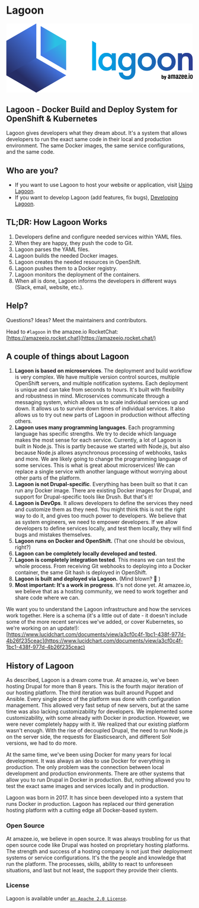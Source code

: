 # Lagoon

![](.gitbook/assets/lagoon-logo.png)

## Lagoon - Docker Build and Deploy System for OpenShift & Kubernetes

Lagoon gives developers what they dream about. It's a system that allows developers to run the exact same code in their local and production environment. The same Docker images, the same service configurations, and the same code.

## Who are you?

* If you want to use Lagoon to host your website or application, visit [Using Lagoon](using-lagoon-the-basics/index.md).
* If you want to develop Lagoon \(add features, fix bugs\), [Developing Lagoon](contributing-to-lagoon/developing-lagoon.md).

## TL;DR: How Lagoon Works

1. Developers define and configure needed services within YAML files.
2. When they are happy, they push the code to Git.
3. Lagoon parses the YAML files.
4. Lagoon builds the needed Docker images.
5. Lagoon creates the needed resources in OpenShift.
6. Lagoon pushes them to a Docker registry.
7. Lagoon monitors the deployment of the containers.
8. When all is done, Lagoon informs the developers in different ways \(Slack, email, website, etc.\).

## Help?

Questions? Ideas? Meet the maintainers and contributors.

Head to `#lagoon` in the amazee.io RocketChat: [https://amazeeio.rocket.chat](https://amazeeio.rocket.chat/)

## A couple of things about Lagoon

1. **Lagoon is based on microservices**. The deployment and build workflow is very complex. We have multiple version control sources, multiple OpenShift servers, and multiple notification systems. Each deployment is unique and can take from seconds to hours. It's built with flexibility and robustness in mind. Microservices communicate through a messaging system, which allows us to scale individual services up and down. It allows us to survive down times of individual services. It also allows us to try out new parts of Lagoon in production without affecting others.
2. **Lagoon uses many programming languages**. Each programming language has specific strengths. We try to decide which language makes the most sense for each service. Currently, a lot of Lagoon is built in Node.js. This is partly because we started with Node.js, but also because Node.js allows asynchronous processing of webhooks, tasks and more. We are likely going to change the programming language of some services. This is what is great about microservices! We can replace a single service with another language without worrying about other parts of the platform.
3. **Lagoon is not Drupal-specific**. Everything has been built so that it can run any Docker image. There are existing Docker images for Drupal, and support for Drupal-specific tools like Drush. But that's it!
4. **Lagoon is DevOps**. It allows developers to define the services they need and customize them as they need. You might think this is not the right way to do it, and gives too much power to developers. We believe that as system engineers, we need to empower developers. If we allow developers to define services locally, and test them locally, they will find bugs and mistakes themselves.
5. **Lagoon runs on Docker and OpenShift.** \(That one should be obvious, right?\)
6. **Lagoon can be completely locally developed and tested.**
7. **Lagoon is completely integration tested**. This means we can test the whole process. From receiving Git webhooks to deploying into a Docker container, the same Git hash is deployed in OpenShift.
8. **Lagoon is built and deployed via Lagoon.** \(Mind blown? 🤯 \)
9. **Most important: It's a work in progress**. It's not done yet. At amazee.io, we believe that as a hosting community, we need to work together and share code where we can.

We want you to understand the Lagoon infrastructure and how the services work together. Here is a schema \(it's a little out of date - it doesn't include some of the more recent services we've added, or cover Kubernetes, so we're working on an update!\): [https://www.lucidchart.com/documents/view/a3cf0c4f-1bc1-438f-977d-4b26f235ceac](https://www.lucidchart.com/documents/view/a3cf0c4f-1bc1-438f-977d-4b26f235ceac) ‌

## History of Lagoon

As described, Lagoon is a dream come true. At amazee.io, we've been hosting Drupal for more than 8 years. This is the fourth major iteration of our hosting platform. The third iteration was built around Puppet and Ansible. Every single piece of the platform was done with configuration management. This allowed very fast setup of new servers, but at the same time was also lacking customizability for developers. We implemented some customizability, with some already with Docker in production. However, we were never completely happy with it. We realized that our existing platform wasn't enough. With the rise of decoupled Drupal, the need to run Node.js on the server side, the requests for Elasticsearch, and different Solr versions, we had to do more. ‌

At the same time, we've been using Docker for many years for local development. It was always an idea to use Docker for everything in production. The only problem was the connection between local development and production environments. There are other systems that allow you to run Drupal in Docker in production. But, nothing allowed you to test the exact same images and services locally and in production.

Lagoon was born in 2017. It has since been developed into a system that runs Docker in production. Lagoon has replaced our third generation hosting platform with a cutting edge all Docker-based system.

### Open Source

At amazee.io, we believe in open source. It was always troubling for us that open source code like Drupal was hosted on proprietary hosting platforms. The strength and success of a hosting company is not just their deployment systems or service configurations. It's the the people and knowledge that run the platform. The processes, skills, ability to react to unforeseen situations, and last but not least, the support they provide their clients.

### License

Lagoon is available under [`an Apache 2.0 License`](https://github.com/amazeeio/lagoon/blob/master/LICENSE).

